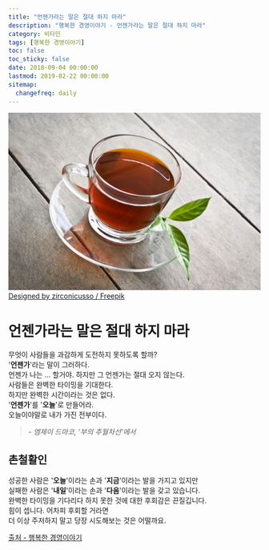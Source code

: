 ```yaml
---
title: "언젠가라는 말은 절대 하지 마라"
description: "행복한 경영이야기 - 언젠가라는 말은 절대 하지 마라"
category: 비타민
tags: [행복한 경영이야기]
toc: false
toc_sticky: false
date: 2018-09-04 00:00:00
lastmod: 2019-02-22 00:00:00
sitemap:
  changefreq: daily
---
```


![Tea](/assets/images/tea.jpg)
[Designed by zirconicusso / Freepik](http://www.freepik.com)
  
  
# 언젠가라는 말은 절대 하지 마라  

무엇이 사람들을 과감하게 도전하지 못하도록 할까?  
'**언젠가**'라는 말이 그러하다.  
언젠가 나는 ... 할거야. 하지만 그 언젠가는 절대 오지 않는다.  
사람들은 완벽한 타이밍을 기대한다.  
하지만 완벽한 시간이라는 것은 없다.  
'**언젠가**'를 '**오늘**'로 만들어라.  
오늘이야말로 내가 가진 전부이다.  
>*- 엠제이 드마코, '부의 추월차선'에서*  
  
  
## 촌철활인  
  
성공한 사람은 '**오늘**'이라는 손과 '**지금**'이라는 발을 가지고 있지만  
실패한 사람은 '**내일**'이라는 손과 '**다음**'이라는 발을 갖고 있습니다.  
완벽한 타이밍을 기다리다 하지 못한 것에 대한 후회감은 끈질깁니다.  
힘이 셉니다. 어차피 후회할 거라면  
더 이상 주저하지 말고 당장 시도해보는 것은 어떨까요.  

[출처 - 행복한 경영이야기](http://www.happyceo.or.kr/Story/ContentsView?num=3808)
